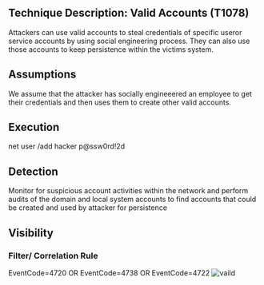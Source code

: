 Technique Description: Valid Accounts (T1078)
------------------------------------
Attackers can use valid accounts to steal credentials of specific useror service accounts by using social engineering process. They can also use those accounts to keep persistence within the victims system.

Assumptions 
-------------
We assume that the attacker has socially engineeered an employee to get their credentials and then uses them to create other valid accounts.

Execution
-------------
net user /add hacker p@ssw0rd!2d
 
Detection 
-------------
Monitor for suspicious account activities within the network and perform audits of the domain and local system accounts to find accounts that could be created and used by attacker for persistence

 Visibility 
-------------

### Filter/ Correlation Rule ###

EventCode=4720 OR EventCode=4738 OR EventCode=4722
![vaild](https://user-images.githubusercontent.com/32250546/55599264-e1307800-5724-11e9-9aeb-2ebd28ec64bc.png)
